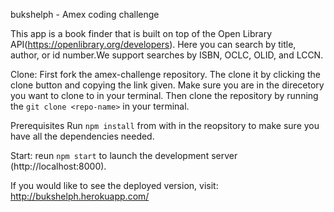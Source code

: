 bukshelph - Amex coding challenge

This app is a book finder that is built on top of the Open Library API(https://openlibrary.org/developers). Here you can search by title, author, or id number.We support searches by ISBN, OCLC, OLID, and LCCN.

Clone:
First fork the amex-challenge repository. The clone it by clicking the clone button and copying the link given. Make sure you are in the direcetory you want to clone to in your terminal. Then clone the repository by running the `git clone <repo-name>` in your terminal.

Prerequisites
Run `npm install` from with in the reopsitory to make sure you have all the dependencies needed.

Start:
reun `npm start` to launch the development server (http://localhost:8000).

If you would like to see the deployed version, visit: http://bukshelph.herokuapp.com/
